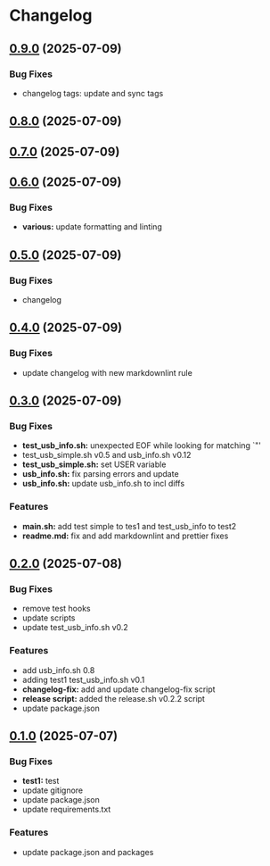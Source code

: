 # Changelog

## [0.9.0](https://github.com/DavitTec/USB_probe/releases/tag/v0.9.0) (2025-07-09)

### Bug Fixes

- changelog tags: update and sync tags [](https://github.com/DavitTec/USB_probe/commit/33af98312cd2d6a86b2cddfc89e2aef0aef2133d)

## [0.8.0](https://github.com/DavitTec/USB_probe/releases/tag/v0.8.0) (2025-07-09)

## [0.7.0](https://github.com/DavitTec/USB_probe/releases/tag/v0.7.0) (2025-07-09)

## [0.6.0](https://github.com/DavitTec/USB_probe/releases/tag/v0.6.0) (2025-07-09)

### Bug Fixes

- **various:** update formatting and linting [](https://github.com/DavitTec/USB_probe/commit/94908a16d7ae3e919136091f5ef285c9f5612ea7)

## [0.5.0](https://github.com/DavitTec/USB_probe/releases/tag/v0.5.0) (2025-07-09)

### Bug Fixes

- changelog [](https://github.com/DavitTec/USB_probe/commit/c272659f558b863de64b8b9f7bb6e1e8d3400ae2)

## [0.4.0](https://github.com/DavitTec/USB_probe/releases/tag/v0.4.0) (2025-07-09)

### Bug Fixes

- update changelog with new markdownlint rule [](https://github.com/DavitTec/USB_probe/commit/bcae97a4e7624efedc4bec07dc5ec2cc4af6796e)

## [0.3.0](https://github.com/DavitTec/USB_probe/releases/tag/v0.3.0) (2025-07-09)

### Bug Fixes

- **test_usb_info.sh:** unexpected EOF while looking for matching `"' [](https://github.com/DavitTec/USB_probe/commit/4c5d0fb51a7c1d11ccb8fbc78507a0b28678f2fd)
- test_usb_simple.sh v0.5 and usb_info.sh v0.12 [](https://github.com/DavitTec/USB_probe/commit/476acd624d40e413ca1ef59ef547060ef409894f)
- **test_usb_simple.sh:** set USER variable [](https://github.com/DavitTec/USB_probe/commit/815fc94cf08a9ce4d744697ce9d7daa70a8604c2)
- **usb_info.sh:** fix parsing errors and update [](https://github.com/DavitTec/USB_probe/commit/90b4ef0bb373eff5c6500fb350c6cad1107e87f2)
- **usb_info.sh:** update usb_info.sh to incl diffs [](https://github.com/DavitTec/USB_probe/commit/bb5c0d16bebe436a2ae3ef7b6743601f74e65b6a)

### Features

- **main.sh:** add test simple to tes1 and test_usb_info to test2 [](https://github.com/DavitTec/USB_probe/commit/ac4ab2f97eb89825129ca89fcd0a4d17767d541e)
- **readme.md:** fix and add markdownlint and prettier fixes [](https://github.com/DavitTec/USB_probe/commit/177c736c6e87ee3635e7926b43c076ef0568500a)

## [0.2.0](https://github.com/DavitTec/USB_probe/releases/tag/v0.2.0) (2025-07-08)

### Bug Fixes

- remove test hooks [](https://github.com/DavitTec/USB_probe/commit/d8024752800a27b77a0b53fb97bd782e9588a233)
- update scripts [](https://github.com/DavitTec/USB_probe/commit/d3a6918b5847984c14bd038a27e9b77a9e7eecc9)
- update test_usb_info.sh v0.2 [](https://github.com/DavitTec/USB_probe/commit/0593be5a065aac2cb736b7d8bb3f38e2d2e46491)

### Features

- add usb_info.sh 0.8 [](https://github.com/DavitTec/USB_probe/commit/38e1373ea0bc66d1b167f074b89ccfb969b21f90)
- adding test1 test_usb_info.sh v0.1 [](https://github.com/DavitTec/USB_probe/commit/b6e1d86ce70294b7db31df02c7cbc30907dd4ef8)
- **changelog-fix:** add and update changelog-fix script [](https://github.com/DavitTec/USB_probe/commit/0cd17a4d3358c4cd3e82497af124df2c967a511b)
- **release script:** added the release.sh v0.2.2 script [](https://github.com/DavitTec/USB_probe/commit/f75125dc787775f48868831ce134e0aaa3e4447a)
- update package.json [](https://github.com/DavitTec/USB_probe/commit/ebf6149cb06f8452a7fb491bc32a04362c1d285b)

## [0.1.0](https://github.com/DavitTec/USB_probe/releases/tag/v0.1.0) (2025-07-07)

### Bug Fixes

- **test1:** test [](https://github.com/DavitTec/USB_probe/commit/76c9d14ab88d9a4485c856b89dad54f7f03af74c)
- update gitignore [](https://github.com/DavitTec/USB_probe/commit/a7e1cd03af8d5e35388c7bbca784f35918745f9c)
- update package.json [](https://github.com/DavitTec/USB_probe/commit/8cee011dea10f03ddc35d022832eaacd083bc37c)
- update requirements.txt [](https://github.com/DavitTec/USB_probe/commit/c9fe5b7059040dc2508bb88a3cb45163ab883c8c)

### Features

- update package.json and packages [](https://github.com/DavitTec/USB_probe/commit/5228d5bff549b701566bc6376ed2f49b476fc58f)
